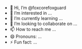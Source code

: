 - 👋 Hi, I’m @foxcorefoxguard
- 👀 I’m interested in ...
- 🌱 I’m currently learning ...
- 💞️ I’m looking to collaborate on ...
- 📫 How to reach me ...
- 😄 Pronouns: ...
- ⚡ Fun fact: ...

<!---
foxcorefoxguard/foxcorefoxguard is a ✨ special ✨ repository because its `README.md` (this file) appears on your GitHub profile.
You can click the Preview link to take a look at your changes.
--->
